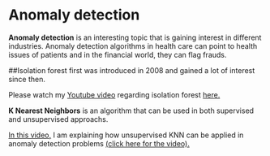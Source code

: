 # Anomaly detection 

**Anomaly detection** is an interesting topic that is gaining interest in different industries. Anomaly detection algorithms in health care can point to health issues of patients and in the financial world, they can flag frauds. 

##Isolation forest first was introduced in 2008 and gained a lot of interest since then.

Please watch my [Youtube video](https://www.youtube.com/watch?v=qNDcPUeCEPI) regarding isolation forest [here.](https://www.youtube.com/watch?v=qNDcPUeCEPI)

**K Nearest Neighbors** is an algorithm that can be used in both supervised and unsupervised approachs. 

[In this video,](https://www.youtube.com/watch?v=RwmttGrJs08) I am explaining how unsupervised KNN can be applied in anomaly detection problems [(click here for the video).](https://www.youtube.com/watch?v=RwmttGrJs08)

